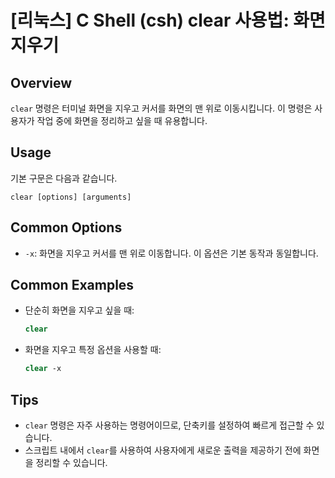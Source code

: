 # [리눅스] C Shell (csh) clear 사용법: 화면 지우기

## Overview
`clear` 명령은 터미널 화면을 지우고 커서를 화면의 맨 위로 이동시킵니다. 이 명령은 사용자가 작업 중에 화면을 정리하고 싶을 때 유용합니다.

## Usage
기본 구문은 다음과 같습니다.

```
clear [options] [arguments]
```

## Common Options
- `-x`: 화면을 지우고 커서를 맨 위로 이동합니다. 이 옵션은 기본 동작과 동일합니다.

## Common Examples
- 단순히 화면을 지우고 싶을 때:
  ```csh
  clear
  ```

- 화면을 지우고 특정 옵션을 사용할 때:
  ```csh
  clear -x
  ```

## Tips
- `clear` 명령은 자주 사용하는 명령어이므로, 단축키를 설정하여 빠르게 접근할 수 있습니다.
- 스크립트 내에서 `clear`를 사용하여 사용자에게 새로운 출력을 제공하기 전에 화면을 정리할 수 있습니다.